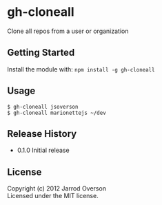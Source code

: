 # gh-cloneall

Clone all repos from a user or organization

## Getting Started
Install the module with: `npm install -g gh-cloneall`

## Usage

```shell
$ gh-cloneall jsoverson
$ gh-cloneall marionettejs ~/dev
```

## Release History

- 0.1.0 Initial release

## License
Copyright (c) 2012 Jarrod Overson  
Licensed under the MIT license.
